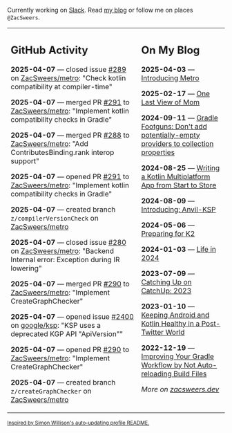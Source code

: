 Currently working on [Slack](https://slack.com/). Read [my blog](https://zacsweers.dev/) or follow me on places `@ZacSweers`.

<table><tr><td valign="top" width="60%">

## GitHub Activity
<!-- githubActivity starts -->
**2025-04-07** — closed issue [#289](https://github.com/ZacSweers/metro/issues/289) on [ZacSweers/metro](https://github.com/ZacSweers/metro): "Check kotlin compatibility at compiler-time"

**2025-04-07** — merged PR [#291](https://github.com/ZacSweers/metro/pull/291) to [ZacSweers/metro](https://github.com/ZacSweers/metro): "Implement kotlin compatibility checks in Gradle"

**2025-04-07** — merged PR [#288](https://github.com/ZacSweers/metro/pull/288) to [ZacSweers/metro](https://github.com/ZacSweers/metro): "Add ContributesBinding.rank interop support"

**2025-04-07** — opened PR [#291](https://github.com/ZacSweers/metro/pull/291) to [ZacSweers/metro](https://github.com/ZacSweers/metro): "Implement kotlin compatibility checks in Gradle"

**2025-04-07** — created branch `z/compilerVersionCheck` on [ZacSweers/metro](https://github.com/ZacSweers/metro)

**2025-04-07** — closed issue [#280](https://github.com/ZacSweers/metro/issues/280) on [ZacSweers/metro](https://github.com/ZacSweers/metro): "Backend Internal error: Exception during IR lowering"

**2025-04-07** — merged PR [#290](https://github.com/ZacSweers/metro/pull/290) to [ZacSweers/metro](https://github.com/ZacSweers/metro): "Implement CreateGraphChecker"

**2025-04-07** — opened issue [#2400](https://github.com/google/ksp/issues/2400) on [google/ksp](https://github.com/google/ksp): "KSP uses a deprecated KGP API "ApiVersion""

**2025-04-07** — opened PR [#290](https://github.com/ZacSweers/metro/pull/290) to [ZacSweers/metro](https://github.com/ZacSweers/metro): "Implement CreateGraphChecker"

**2025-04-07** — created branch `z/createGraphChecker` on [ZacSweers/metro](https://github.com/ZacSweers/metro)
<!-- githubActivity ends -->
</td><td valign="top" width="40%">

## On My Blog
<!-- blog starts -->
**2025-04-03** — [Introducing Metro](https://www.zacsweers.dev/introducing-metro/)

**2025-02-17** — [One Last View of Mom](https://www.zacsweers.dev/one-last-view-of-mom/)

**2024-09-11** — [Gradle Footguns: Don't add potentially-empty providers to collection properties](https://www.zacsweers.dev/gradle-footgun-adding-empty-providers-to-collection-properties/)

**2024-08-25** — [Writing a Kotlin Multiplatform App from Start to Store](https://www.zacsweers.dev/writing-a-kotlin-multiplatform-app-from-start-to-store/)

**2024-08-09** — [Introducing: Anvil-KSP](https://www.zacsweers.dev/introducing-anvil-ksp/)

**2024-05-06** — [Preparing for K2](https://www.zacsweers.dev/preparing-for-k2/)

**2024-01-03** — [Life in 2024](https://www.zacsweers.dev/life-in-2024/)

**2023-07-09** — [Catching Up on CatchUp: 2023](https://www.zacsweers.dev/catching-up-on-catchup-2023/)

**2023-01-10** — [Keeping Android and Kotlin Healthy in a Post-Twitter World](https://www.zacsweers.dev/keeping-android-healthy/)

**2022-12-19** — [Improving Your Gradle Workflow by Not Auto-reloading Build Files](https://www.zacsweers.dev/improving-your-workflow-by-not-auto-reloading-build-files/)
<!-- blog ends -->
_More on [zacsweers.dev](https://zacsweers.dev/)_
</td></tr></table>

<sub><a href="https://simonwillison.net/2020/Jul/10/self-updating-profile-readme/">Inspired by Simon Willison's auto-updating profile README.</a></sub>